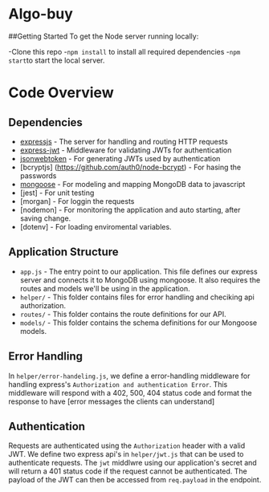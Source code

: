# Algo-buy

##Getting Started
To get the Node server running locally:

-Clone this repo
-`npm install` to install all required dependencies
-`npm start`to start the local server.


# Code Overview

## Dependencies

- [expressjs](https://github.com/expressjs/express) - The server for handling and routing HTTP requests
- [express-jwt](https://github.com/auth0/express-jwt) - Middleware for validating JWTs for authentication
- [jsonwebtoken](https://github.com/auth0/node-jsonwebtoken) - For generating JWTs used by authentication
- [bcryptjs] (https://github.com/auth0/node-bcrypt) - For hasing the passwords
- [mongoose](https://github.com/Automattic/mongoose) - For modeling and mapping MongoDB data to javascript 
- [jest] - For unit testing
- [morgan] - For loggin the requests
- [nodemon] - For monitoring the application and auto starting, after saving change. 
- [dotenv] - For loading enviromental variables.

## Application Structure

- `app.js` - The entry point to our application. This file defines our express server and connects it to MongoDB using mongoose. It also requires the routes and models we'll be using in the application.
- `helper/` - This folder contains files for error handling and checiking api authorization.
- `routes/` - This folder contains the route definitions for our API.
- `models/` - This folder contains the schema definitions for our Mongoose models.

## Error Handling

In `helper/error-handeling.js`, we define a error-handling middleware for handling express's `Authorization and authentication Error`. This middleware will respond with a 402, 500, 404 status code and format the response to have [error messages the clients can understand]

## Authentication

Requests are authenticated using the `Authorization` header with a valid JWT. We define two express api's in `helper/jwt.js` that can be used to authenticate requests. The `jwt` middlwre using our application's secret and will return a 401 status code if the request cannot be authenticated. The payload of the JWT can then be accessed from `req.payload` in the endpoint.


<br />
